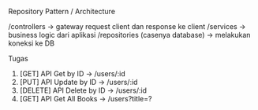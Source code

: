 Repository Pattern / Architecture

/controllers 
 -> gateway request client dan response ke client
/services
 -> business logic dari aplikasi
/repositories (casenya database)
 -> melakukan koneksi ke DB

Tugas

1. [GET] API Get by ID -> /users/:id
2. [PUT] API Update by ID -> /users/:id
3. [DELETE] API Delete by ID -> /users/:id
4. [GET] API Get All Books -> /users?title=?